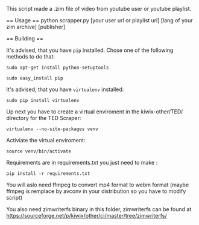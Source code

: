 This script made a .zim file of video from youtube user or youtube playlist.

== Usage ==
python scrapper.py [your user url or playlist url] [lang of your zim archive] [publisher]

== Building ==

It's advised, that you have `pip` installed. 
Chose one of the following methods to do that:

    sudo apt-get install python-setuptools

    sudo easy_install pip

It's advised, that you have `virtualenv` installed:

    sudo pip install virtualenv

Up next you have to create a virtual enviroment in the kiwix-other/TED/ directory for the TED Scraper:

    virtualenv --no-site-packages venv 

Activiate the virtual enviroment:

    source venv/bin/activate

Requirements are in requirements.txt you just need to make :

    pip install -r requirements.txt

You will aslo need ffmpeg to convert mp4 format to webm format (maybe ffmpeg is remplace by avconv in your distribution so you have to modify script)

You also need zimwriterfs binary in this folder, zimwriterfs can be found at https://sourceforge.net/p/kiwix/other/ci/master/tree/zimwriterfs/

